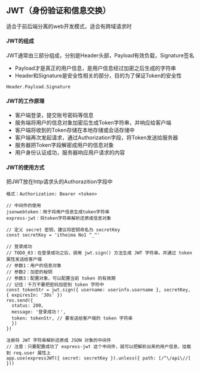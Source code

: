 ## JWT（身份验证和信息交换）

适合于前后端分离的web开发模式，适合有跨域请求时

#### JWT的组成

JWT通常由三部分组成，分别是Header头部，Payload有效负载，Signature签名

* Payload才是真正的用户信息，是用户信息经过加密之后生成的字符串
* Header和Signature是安全性相关的部分，目的为了保证Token的安全性

``` 
Header.Payload.Signature
```

#### JWT的工作原理

* 客户端登录，提交账号密码等信息
* 服务端将用户的信息对象加密后生成Token字符串，并响应给客户端
* 客户端将收到的Token存储在本地存储或会话存储中
* 客户端再次发起请求，通过Authorization字段，将Token发送给服务器
* 服务器把Token字段解密成用户的信息对象
* 用户身份认证成功，服务器响应用户请求的内容

#### JWT的使用方式

把JWT放在http请求头的Authorazition字段中

``` 
格式：Authorization: Bearer <token>

// 中间件的使用
jsonwebtoken：用于将用户信息生成token字符串
express-jwt：将token字符串解析还原成信息对象

// 定义 secret 密钥，建议将密钥命名为 secretKey
const secretKey = 'itheima No1 ^_^'

// 登录成功
// TODO_03：在登录成功之后，调用 jwt.sign() 方法生成 JWT 字符串。并通过 token 属性发送给客户端
// 参数1：用户的信息对象
// 参数2：加密的秘钥
// 参数3：配置对象，可以配置当前 token 的有效期
// 记住：千万不要把密码加密到 token 字符中
const tokenStr = jwt.sign({ username: userinfo.username }, secretKey, { expiresIn: '30s' })
res.send({
  status: 200,
  message: '登录成功！',
  token: tokenStr, // 要发送给客户端的 token 字符串
  })
})

注册将 JWT 字符串解析还原成 JSON 对象的中间件
// 注意：只要配置成功了 express-jwt 这个中间件，就可以把解析出来的用户信息，挂载到 req.user 属性上
app.use(expressJWT({ secret: secretKey }).unless({ path: [/^\/api\//] }))
```


